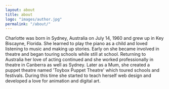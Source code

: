 ```yaml
---
layout: about
title: about
logo: "images/author.jpg"
permalink: "/about/"
--- 
```

Charlotte was born in Sydney, Australia on July 14, 1960 and grew up in Key Biscayne, Florida.  She learned to play the piano as a child and loved listening to music and making up stories. Early on she became involved in theatre and began touring schools while still at school. Returning to Australia her love of acting continued and she worked professionally in theatre in Canberra as well as Sydney. Later as a Mum, she created a puppet theatre named 'Toybox Puppet Theatre' which toured schools and festivals. During this time she started to teach herself web design and developed a love for animation and digital art. 

